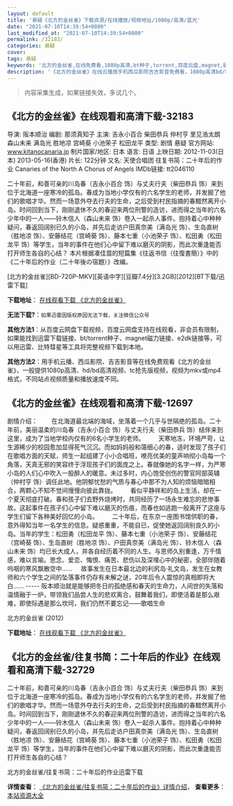```yaml
---
layout: default
title: '悬疑《北方的金丝雀》下载资源/在线播放/视频地址/1080p/高清/蓝光'
date: "2021-07-10T14:39:54+0800"
last_modified_at: "2021-07-10T14:39:54+0800"
permalink: /32183/
categories: 悬疑
cover:
tags: 悬疑
keywords: '北方的金丝雀,在线免费看,1080p高清,bt种子,torrent,百度云盘,magnet,磁力链,迅雷下载资源'
description: '《北方的金丝雀》在线云播放手机西瓜影院吉吉影音免费看，1080p高清bd/hd未删减完整版和tc抢先枪版，mkv/mp4格式，附带bt/torrent种子、magnet/磁力链、百度云盘、网盘资源迅雷下载链接'
---
```


>内容采集生成，如果链接失效，多试几个。


## 《北方的金丝雀》在线观看和高清下载-32183

导演: 阪本顺治 编剧: 那须真知子 主演: 吉永小百合 柴田恭兵 仲村亨 里见浩太朗 森山未来 满岛光 胜地凉 宫崎葵 小池荣子 松田龙平 类型: 剧情 悬疑 官方网站: www.kitanocanaria.jp 制片国家/地区: 日本 语言: 日语 上映日期: 2012-11-03(日本) 2013-05-16(香港) 片长: 122分钟 又名: 天使合唱团 往复书简：二十年后的作业 Canaries of the North A Chorus of Angels IMDb链接: tt2046110

二十年前，和善可亲的川岛春（吉永小百合 饰）与丈夫行夫（柴田恭兵 饰）来到位于北海道一座寒冷的孤岛。春成为当地小学仅有的六名学生的老师，并发掘了他们的歌唱才华。然而一场意外夺去行夫的生命，之后受到村民指摘的春黯然离开小岛。时间回到当下，刚刚退休不久的春迎来两位刑警的造访，进而得之当年的六名少年中的一人——铃木信人（森山未来 饰）卷入一起杀人事件。抱持着心中种种疑问，春返回阔别已久的小岛，并先后走访户田真奈美（满岛光 饰）、生岛直树（胜地凉 饰）、安藤结花（宫崎葵 饰）、藤本七重（小池荣子 饰）、松田勇（松田龙平 饰）等学生，当年的事件在他们心中留下难以磨灭的阴影，而此次重逢能否打开师生各自的心结？ 本片根据凑佳苗的短篇集《往返书信（往復書簡）》中的《二十年后的作业（二十年後の宿題）》改编。


[北方的金丝雀][BD-720P-MKV][英语中字][豆瓣7.4分][3.2GB][2012][BT下载/迅雷下载]

**下载地址**： [在线观看下载 《北方的金丝雀》](https://www.btdx8.com/torrent/a_chorus_of_angels_2012.html) 


**无法下载?**：`如果迅雷因版权原因无法下载，关注微信公众号 `

**其他方法1**：从百度云网盘下载视频，百度云网盘支持在线观看，非会员有限制，如果能找到迅雷下载链接、bt/torrent种子、magnet磁力链接、e2dk链接等，可以用迅雷、比特彗星等工具将完整视频下载到本地。

**其他方法2**：用手机云播、西瓜影院、吉吉影音等在线免费观看《北方的金丝雀》，一般提供1080p高清、hd/bd高清视频、tc抢先版视频，视频为mkv或mp4格式，不同站点视频质量和播放速度不同。


## 《北方的金丝雀》在线观看和高清下载-12697

剧情介绍： 　　在北海道最北端的海域，坐落着一个几乎与世隔绝的孤岛。二十年前，美丽温柔的川岛春（吉永小百合 饰）与丈夫行夫（柴田恭兵 饰）结伴来到这里，成为了当地学校内仅有的6名小学生的老师。 　　天寒地冻，环境严苛，让生源稀少的校园愈加显得死气沉沉。而如妈妈般和蔼细心的春，适时发现了孩子们在歌唱方面的天赋，师生一起组建了小小合唱班，嘹亮优美的童声响彻小岛每一个角落，天真无邪的笑容终于浮现孩子们的面庞之上。春就像她的名字一样，为严寒小岛的人们心中吹入一股醉人的暖意。未过多时，内心饱受创伤的警官阿部英辅（仲村亨 饰）调任此地。他阴郁忧愁的气质与春心中那不为人知的烦恼暗暗相合，两颗心不知不觉间慢慢向彼此靠拢。 　　看似平静祥和的岛上生活，却在一个夏天彻底打破。春和孩子们去野外烧烤时，共同经历了一场永生难忘的悲惨事故。这起事件在孩子们心中留下难以磨灭的伤痕，而春也如逃跑一般离开了这座与学生们留下各种美好回忆的小岛。 　　二十年后，在东京一座图书馆供职的春，意外得知当年一名学生的信息。疑惑重重，不能自已，促使她返回阔别良久的小岛。当年的学生：松田勇（松田龙平 饰）、藤本七重（小池荣子 饰）、安藤结花（宫崎葵 饰）、生岛直树（胜地凉 饰）、户田真奈美（满岛光 饰）、铃木信人（森山未来 饰）均已长大成人，并各自经历着不同的人生。与恩师久别重逢，万千情感，难以言喻。思念、爱恋、悔恨、痛苦、悲伤以及深埋心中的秘密，全部伴随着呜咽的寒风飘散空中……     故事发生在日本最北边的利尻岛·礼文岛，发生在女教师和六个学生之间的坠落事件仍存有未解之谜，20年后令人震惊的真相即将大白…… ----- 阪本顺治就是能够把冬日的孤绝感和春天的生命力，人间世的失落和温情融于一炉，带领我们品尝人生的悲欢离合，鼓舞着我们，即使活着是那么艰难，即使际遇是那么坎坷，我们仍然不要忘记——歌唱生命


北方的金丝雀 (2012)

**下载地址**： [在线观看下载 《北方的金丝雀》](https://www.btbtdy.me/btdy/dy6631.html) 


## 《北方的金丝雀/往复书简：二十年后的作业》在线观看和高清下载-32729

二十年前，和善可亲的川岛春（吉永小百合 饰）与丈夫行夫（柴田恭兵 饰）来到位于北海道一座寒冷的孤岛。春成为当地小学仅有的六名学生的老师，并发掘了他们的歌唱才华。然而一场意外夺去行夫的生命，之后受到村民指摘的春黯然离开小岛。时间回到当下，刚刚退休不久的春迎来两位刑警的造访，进而得之当年的六名少年中的一人&mdash;—铃木信人（森山未来 饰）卷入一起杀人事件。抱持着心中种种疑问，春返回阔别已久的小岛，并先后走访户田真奈美（满岛光 饰）、生岛直树（胜地凉 饰）、安藤结花（宫崎葵 饰）、藤本七重（小池荣子 饰）、松田勇（松田龙平 饰）等学生，当年的事件在他们心中留下难以磨灭的阴影，而此次重逢能否打开师生各自的心结？


北方的金丝雀/往复书简：二十年后的作业迅雷下载

**详情查看**： [《北方的金丝雀/往复书简：二十年后的作业》详情介绍](/movie/32729/)， **查看更多**：[本站资源大全](/movie/t/all/)

